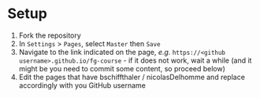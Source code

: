 # Setup
1. Fork the repository
2. In `Settings` > `Pages`, select `Master` then `Save`
3. Navigate to the link indicated on the page, _e.g._ `https://<github username>.github.io/fg-course` - if it does not work, wait a while (and it might be you need to commit some content, so proceed below)
4. Edit the pages that have bschiffthaler / nicolasDelhomme and replace accordingly with you GitHub username
